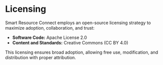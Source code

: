 # Licensing

Smart Resource Connect employs an open-source licensing strategy to maximize adoption, collaboration, and trust:

- **Software Code:** Apache License 2.0
- **Content and Standards:** Creative Commons (CC BY 4.0)

This licensing ensures broad adoption, allowing free use, modification, and distribution with proper attribution. 
